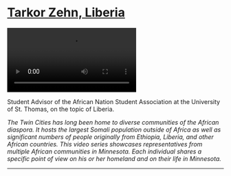 # [Tarkor Zehn, Liberia](http://artsmia.github.io/griot/#/stories/375)

<video src='http://cdn.dx.artsmia.org/videos/Voices_Tarkor_iPad.mp4'></video>

Student Advisor of the African Nation Student Association at the University of St. Thomas, on the topic of Liberia.

*The Twin Cities has long been home to diverse communities of the African diaspora. It hosts the largest Somali population outside of Africa as well as significant numbers of people originally from Ethiopia, Liberia, and other African countries. This video series showcases representatives from multiple African communities in Minnesota. Each individual shares a specific point of view on his or her homeland and on their life in Minnesota.*

---
